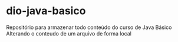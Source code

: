 # dio-java-basico
Repositório para armazenar todo conteúdo do curso de Java Básico  
Alterando o conteudo de um arquivo de forma local
